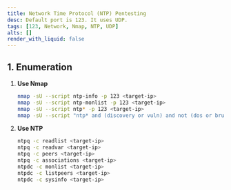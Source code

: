```yaml
---
title: Network Time Protocol (NTP) Pentesting
desc: Default port is 123. It uses UDP.
tags: [123, Network, Nmap, NTP, UDP]
alts: []
render_with_liquid: false
---
```


## 1. Enumeration

1. **Use Nmap**

    ```sh
    nmap -sU --script ntp-info -p 123 <target-ip>
    nmap -sU --script ntp-monlist -p 123 <target-ip>
    nmap -sU --script ntp* -p 123 <target-ip>
    nmap -sU --script "ntp* and (discovery or vuln) and not (dos or brute)" -p 123 <target-ip>
    ```

2. **Use NTP**

    ```sh
    ntpq -c readlist <target-ip>
    ntpq -c readvar <target-ip>
    ntpq -c peers <target-ip>
    ntpq -c associations <target-ip>
    ntpdc -c monlist <target-ip>
    ntpdc -c listpeers <target-ip>
    ntpdc -c sysinfo <target-ip>
    ```
